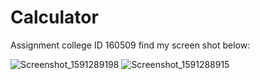 # Calculator
Assignment college ID 160509 find my screen shot
below:

![Screenshot_1591289198](https://user-images.githubusercontent.com/46988023/83787373-6c075c80-a6b3-11ea-8984-328a737d9cff.png)
![Screenshot_1591288915](https://user-images.githubusercontent.com/46988023/83787380-6d388980-a6b3-11ea-95df-0c656eca3356.png)
